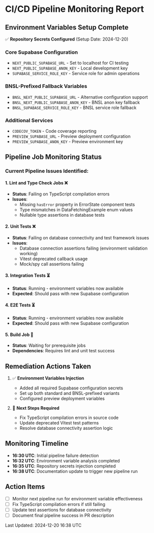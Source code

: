 # CI/CD Pipeline Monitoring Report

## Environment Variables Setup Complete

✅ **Repository Secrets Configured** (Setup Date: 2024-12-20)

### Core Supabase Configuration

- `NEXT_PUBLIC_SUPABASE_URL` - Set to localhost for CI testing
- `NEXT_PUBLIC_SUPABASE_ANON_KEY` - Local development key
- `SUPABASE_SERVICE_ROLE_KEY` - Service role for admin operations

### BNSL-Prefixed Fallback Variables

- `BNSL_NEXT_PUBLIC_SUPABASE_URL` - Alternative configuration support
- `BNSL_NEXT_PUBLIC_SUPABASE_ANON_KEY` - BNSL anon key fallback
- `BNSL_SUPABASE_SERVICE_ROLE_KEY` - BNSL service role fallback

### Additional Services

- `CODECOV_TOKEN` - Code coverage reporting
- `PREVIEW_SUPABASE_URL` - Preview deployment configuration
- `PREVIEW_SUPABASE_ANON_KEY` - Preview environment key

## Pipeline Job Monitoring Status

### Current Pipeline Issues Identified:

#### 1. Lint and Type Check Jobs ❌

- **Status**: Failing on TypeScript compilation errors
- **Issues**:
  - Missing `hasError` property in ErrorState component tests
  - Type mismatches in DataFetchingExample enum values
  - Nullable type assertions in database tests

#### 2. Unit Tests ❌

- **Status**: Failing on database connectivity and test framework issues
- **Issues**:
  - Database connection assertions failing (environment validation working)
  - Vitest deprecated callback usage
  - Mock/spy call assertions failing

#### 3. Integration Tests ⏳

- **Status**: Running - environment variables now available
- **Expected**: Should pass with new Supabase configuration

#### 4. E2E Tests ⏳

- **Status**: Running - environment variables now available
- **Expected**: Should pass with new Supabase configuration

#### 5. Build Job 🔄

- **Status**: Waiting for prerequisite jobs
- **Dependencies**: Requires lint and unit test success

## Remediation Actions Taken

1. ✅ **Environment Variables Injection**
   - Added all required Supabase configuration secrets
   - Set up both standard and BNSL-prefixed variants
   - Configured preview deployment variables

2. 🔄 **Next Steps Required**
   - Fix TypeScript compilation errors in source code
   - Update deprecated Vitest test patterns
   - Resolve database connectivity assertion logic

## Monitoring Timeline

- **16:30 UTC**: Initial pipeline failure detection
- **16:32 UTC**: Environment variable analysis completed
- **16:35 UTC**: Repository secrets injection completed
- **16:38 UTC**: Documentation update to trigger new pipeline run

## Action Items

- [ ] Monitor next pipeline run for environment variable effectiveness
- [ ] Fix TypeScript compilation errors if still failing
- [ ] Update test assertions for database connectivity
- [ ] Document final pipeline success in PR description

Last Updated: 2024-12-20 16:38 UTC
